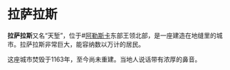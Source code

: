 # 拉萨拉斯
**拉萨拉斯**又名“天堑”，位于#[阿勒斯卡](locations/alethkar)东部王领北部，是一座建造在地缝里的城市。拉萨拉斯非常巨大，能容纳数以万计的居民。

这座城市焚毁于1163年，至今尚未重建。当地人说话带有浓厚的鼻音。
